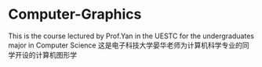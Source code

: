 # Computer-Graphics
This is the course lectured by Prof.Yan in the UESTC for the undergraduates major in Computer Science
这是电子科技大学晏华老师为计算机科学专业的同学开设的计算机图形学
